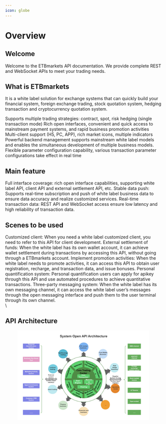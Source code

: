 ```yaml
---
icon: globe
---
```


# Overview

## Welcome

Welcome to the ETBmarkets API documentation. We provide complete REST and WebSocket APIs to meet your trading needs. ​



## What is ETBmarkets

It is a white label solution for exchange systems that can quickly build your financial system, foreign exchange trading, stock quotation system, hedging transaction and cryptocurrency quotation system.

Supports multiple trading strategies: contract, spot, risk hedging (single transaction mode) Rich open interfaces, convenient and quick access to mainstream payment systems, and rapid business promotion activities Multi-client support (H5, PC, APP), rich market icons, multiple indicators Powerful backend management supports mainstream white label models and enables the simultaneous development of multiple business models. Flexible parameter configuration capability, various transaction parameter configurations take effect in real time

## Main feature

Full interface coverage: rich open interface capabilities, supporting white label API, client API and external settlement API, etc. Stable data push: Supports real-time subscription and push of white label business data to ensure data accuracy and realize customized services. Real-time transaction data: REST API and WebSocket access ensure low latency and high reliability of transaction data.



## Scenes to be used

Customized client: When you need a white label customized client, you need to refer to this API for client development. External settlement of funds: When the white label has its own wallet account, it can achieve wallet settlement during transactions by accessing this API, without going through a ETBmarkets account. Implement promotion activities: When the white label needs to promote activities, it can access this API to obtain user registration, recharge, and transaction data, and issue bonuses. Personal quantification system: Personal quantification users can apply for apikey through this API and use automated procedures to achieve quantitative transactions. Three-party messaging system: When the white label has its own messaging channel, it can access the white label user’s messages through the open messaging interface and push them to the user terminal through its own channel.\
\


## API Architecture

<figure><img src=".gitbook/assets/系统开放API架构-EN.jpg" alt=""><figcaption></figcaption></figure>
